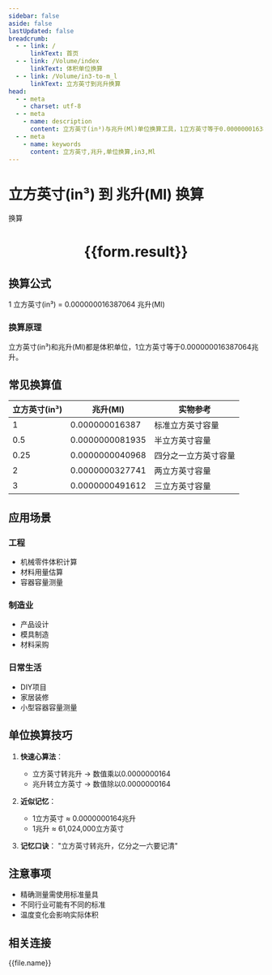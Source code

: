 ```yaml
---
sidebar: false
aside: false
lastUpdated: false
breadcrumb:
  - - link: /
      linkText: 首页
  - - link: /Volume/index
      linkText: 体积单位换算
  - - link: /Volume/in3-to-m_l
      linkText: 立方英寸到兆升换算
head:
  - - meta
    - charset: utf-8
  - - meta
    - name: description
      content: 立方英寸(in³)与兆升(Ml)单位换算工具，1立方英寸等于0.000000016387064兆升。
  - - meta
    - name: keywords
      content: 立方英寸,兆升,单位换算,in3,Ml
---
```


# 立方英寸(in³) 到 兆升(Ml) 换算

<script setup>
import { onMounted, reactive, inject ,ref  } from 'vue'
import { NButton,NForm ,NFormItem,NInput,NInputNumber,NSelect,NCard,useMessage ,NGrid ,NGi } from 'naive-ui'
import { defineClientComponent } from 'vitepress'
import { Volume } from '../../files';

const convert = inject('convert')
const formRef = ref(null);
const rules = {
  number:{
    required: true,
    type: 'number',
    trigger: "blur"
  }
}
const form = reactive({
  number:null,
  result:'',
  title:'立方英寸(in³)到兆升(Ml)换算'
})

const convertHandler = (e) => {
  e.preventDefault();
  formRef.value?.validate((errors)=>{
    if (!errors) {
      form.result = `${form.number} in³ = ${convert(form.number).from('in3').to('Ml')} Ml`
    }
  })
}
</script>

<n-form size="large" :model="form" ref='formRef' :rules="rules">
  <n-form-item label="数值" path="number">
    <n-input-number size="large" style="width:100%" :min="0" v-model:value="form.number" placeholder="请输入立方英寸数值" />
  </n-form-item>
  <n-form-item>
    <n-button type="info" style="width:100%" @click="convertHandler">换算</n-button>
  </n-form-item>
</n-form>
<n-card embedded :bordered="false" hoverable>
  <div style="text-align:center">
    <h1>{{form.result}}</h1>
  </div>
</n-card>

## 换算公式
1 立方英寸(in³) = 0.000000016387064 兆升(Ml)

### 换算原理
立方英寸(in³)和兆升(Ml)都是体积单位，1立方英寸等于0.000000016387064兆升。

## 常见换算值
| 立方英寸(in³) | 兆升(Ml)        | 实物参考                 |
|--------------|----------------|--------------------------|
| 1            | 0.000000016387 | 标准立方英寸容量          |
| 0.5          | 0.0000000081935| 半立方英寸容量            |
| 0.25         | 0.0000000040968| 四分之一立方英寸容量      |
| 2            | 0.0000000327741| 两立方英寸容量            |
| 3            | 0.0000000491612| 三立方英寸容量            |

## 应用场景
### 工程
- 机械零件体积计算
- 材料用量估算
- 容器容量测量

### 制造业
- 产品设计
- 模具制造
- 材料采购

### 日常生活
- DIY项目
- 家居装修
- 小型容器容量测量

## 单位换算技巧
1. **快速心算法**：
   - 立方英寸转兆升 → 数值乘以0.0000000164
   - 兆升转立方英寸 → 数值除以0.0000000164

2. **近似记忆**：
   - 1立方英寸 ≈ 0.0000000164兆升
   - 1兆升 ≈ 61,024,000立方英寸

3. **记忆口诀**：
   "立方英寸转兆升，亿分之一六要记清"

## 注意事项
- 精确测量需使用标准量具
- 不同行业可能有不同的标准
- 温度变化会影响实际体积

## 相关连接
<n-grid x-gap="12" :cols="2">
  <n-gi v-for="(file, index) in Volume" :key="index">
    <n-button
      text
      tag="a"
      :href="file.path"
      type="info"
    >
      {{file.name}}
    </n-button>
  </n-gi>
</n-grid>